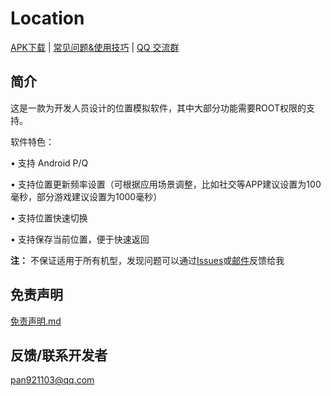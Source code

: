 # Location
 [APK下载](http://www.panjichang.com)   |   [常见问题&使用技巧](https://github.com/panjichang/Location/blob/master/FAQ/zh/FAQ.md)   |   [QQ 交流群](https://shang.qq.com/wpa/qunwpa?idkey=f1df0238baacff3e26ae71501efee9715105698fa2a2aec5baed43abdba82310)

## 简介
这是一款为开发人员设计的位置模拟软件，其中大部分功能需要ROOT权限的支持。

软件特色：

• 支持 Android P/Q

• 支持位置更新频率设置（可根据应用场景调整，比如社交等APP建议设置为100毫秒，部分游戏建议设置为1000毫秒）

• 支持位置快速切换

• 支持保存当前位置，便于快速返回


**注：** 不保证适用于所有机型，发现问题可以通过[Issues](https://github.com/panjichang/Location/issues)或[邮件](mailto:pan921103@qq.com)反馈给我

## 免责声明
[免责声明.md](https://github.com/panjichang/Location/blob/master/免责声明.md) 

## 反馈/联系开发者
[pan921103@qq.com](mailto:pan921103@qq.com)
